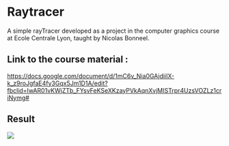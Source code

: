 # Raytracer

A simple rayTracer developed as a project in the computer graphics course at Ecole Centrale Lyon, taught by Nicolas Bonneel.

## Link to the course material :
https://docs.google.com/document/d/1mC6v_Nia0GAjdiiIX-k_z9roJgfaE4fy3Gqx5Jm1D1A/edit?fbclid=IwAR01vKWjZTb_FYsvFeKSeXKzayPVkAqnXvjMISTrpr4UzsVOZLz1criNymg#

## Result
![](https://github.com/awadjinn/Raytracer/blob/master/change_focale.gif)


